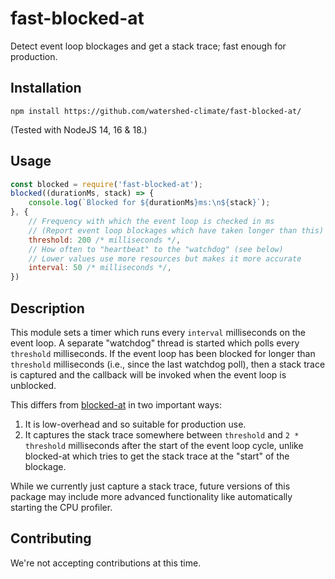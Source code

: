 # fast-blocked-at

Detect event loop blockages and get a stack trace; fast enough for production.

## Installation

```
npm install https://github.com/watershed-climate/fast-blocked-at/
```
(Tested with NodeJS 14, 16 & 18.)

## Usage

```javascript
const blocked = require('fast-blocked-at');
blocked((durationMs, stack) => {
    console.log(`Blocked for ${durationMs}ms:\n${stack}`);
}, {
    // Frequency with which the event loop is checked in ms
    // (Report event loop blockages which have taken longer than this)
    threshold: 200 /* milliseconds */,
    // How often to "heartbeat" to the "watchdog" (see below)
    // Lower values use more resources but makes it more accurate
    interval: 50 /* milliseconds */,
})
```

## Description

This module sets a timer which runs every `interval` milliseconds on the
event loop. A separate "watchdog" thread is started which polls every
`threshold` milliseconds. If the event loop has been blocked for longer
than `threshold` milliseconds (i.e., since the last watchdog poll), then
a stack trace is captured and the callback will be invoked when the
event loop is unblocked.

This differs from [blocked-at][ba] in two important ways:

1. It is low-overhead and so suitable for production use.
2. It captures the stack trace somewhere between `threshold` and `2 *
   threshold` milliseconds after the start of the event loop cycle,
   unlike blocked-at which tries to get the stack trace at the "start"
   of the blockage.

While we currently just capture a stack trace, future versions of this package
may include more advanced functionality like automatically starting the CPU
profiler.

[ba]: https://github.com/naugtur/blocked-at

## Contributing

We're not accepting contributions at this time.